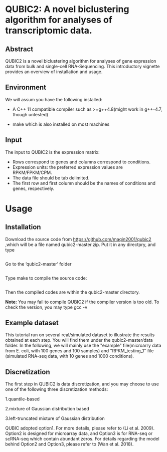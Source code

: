 # QUBIC2: A novel biclustering algorithm for analyses of transcriptomic data. 

## Abstract
QUBIC2 is a novel biclustering algorithm for analyses of gene expression data from bulk and single-cell RNA-Sequencing. This introductory vignette provides an overview of installation and usage.

## Environment
We will assum you have the following installed:

- A C++ 11 compatible compiler such as >=g++4.8(might work in g++-4.7, though untested)

- make which is also installed on most machines

## Input

The input to QUBIC2 is the expression matrix:

- Rows correspond to genes and columns correspond to conditions.
- Expression units: the preferred expression values are RPKM/FPKM/CPM.
- The data file should be tab delimited.
- The first row and first column should be the names of conditions and genes, respectively.

# Usage

## Installation

Download the source code from https://github.com/maqin2001/qubic2 ,which will be a file named  qubic2-master.zip. Put it in any directpry, and type

```
```

Go to the ‘qubic2-master’ folder

```
```

Type make to compile the source code:

```
```

Then the compiled codes are within the qubic2-master directory.

**Note:** You may fail to compile QUBIC2 if the compiler version is too old. To check the version, you may type gcc -v

## Example dataset

This tutorial run on several real/simulated dataset to illustrate the results obtained at each step. You will find them under the qubic2-master/data folder. In the following, we will mainly use the  "example" file(microarry data from E. coli, with 100 genes and 100 samples) and  "RPKM_testing_1" file (simulated RNA-seq data, with 10 genes and 1000 conditions).

## Discretization

The first step in QUBIC2 is data discretization, and you may choose to use one of the following three discretization methods:

1.quantile-based

2.mixture of Gaussian distribution based

3.left-truncated mixture of Gaussian distribution


QUBIC adopted option1. For more details, please refer to (Li et al. 2009). Option2 is designed for microarray data, and Option3 is for RNA-seq or scRNA-seq which contain abundant zeros. For details regarding the model behind Option2 and Option3, please refer to (Wan et al. 2018).




